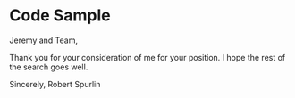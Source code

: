 # Code Sample
Jeremy and Team,

Thank you for your consideration of me for your position. I hope the rest of the search goes well.

Sincerely,
Robert Spurlin
